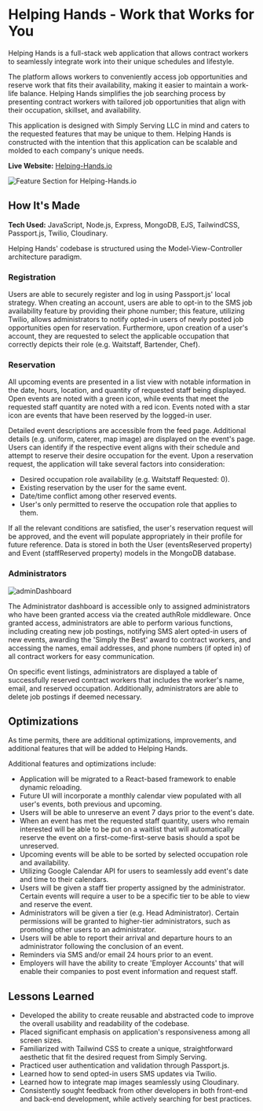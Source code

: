 # Helping Hands - Work that Works for You

Helping Hands is a full-stack web application that allows contract workers to seamlessly integrate work into their unique schedules and lifestyle. 

The platform allows workers to conveniently access job opportunities and reserve work that fits their availability, making it easier to maintain a work-life balance. Helping Hands simplifies the job searching process by presenting contract workers with tailored job opportunities that align with their occupation, skillset, and availability. 

This application is designed with Simply Serving LLC in mind and caters to the requested features that may be unique to them. Helping Hands is constructed with the intention that this application can be scalable and molded to each company's unique needs.

**Live Website:** [Helping-Hands.io](https://www.helping-hands.io/)

![Feature Section for Helping-Hands.io](https://user-images.githubusercontent.com/98838825/226022146-09263eeb-66a0-4c1d-ba9f-e9b02a399cd2.png)

## How It's Made

**Tech Used:** JavaScript, Node.js, Express, MongoDB, EJS, TailwindCSS, Passport.js, Twilio, Cloudinary.

Helping Hands' codebase is structured using the Model-View-Controller architecture paradigm. 

### **Registration** 

Users are able to securely register and log in using Passport.js' local strategy. When creating an account, users are able to opt-in to the SMS job availability feature by providing their phone number; this feature, utilizing Twilio, allows administrators to notify opted-in users of newly posted job opportunities open for reservation. Furthermore, upon creation of a user's account, they are requested to select the applicable occupation that correctly depicts their role (e.g. Waitstaff, Bartender, Chef).

### **Reservation**

All upcoming events are presented in a list view with notable information in the date, hours, location, and quantity of requested staff being displayed. Open events are noted with a green icon, while events that meet the requested staff quantity are noted with a red icon. Events noted with a star icon are events that have been reserved by the logged-in user.

Detailed event descriptions are accessible from the feed page. Additional details (e.g. uniform, caterer, map image) are displayed on the event's page. Users can identify if the respective event aligns with their schedule and attempt to reserve their desire occupation for the event. Upon a reservation request, the application will take several factors into consideration:

* Desired occupation role availability (e.g. Waitstaff Requested: 0).
* Existing reservation by the user for the same event.
* Date/time conflict among other reserved events.
* User's only permitted to reserve the occupation role that applies to them.

If all the relevant conditions are satisfied, the user's reservation request will be approved, and the event will populate appropriately in their profile for future reference. Data is stored in both the User (eventsReserved property) and Event (staffReserved property) models in the MongoDB database.

### **Administrators**

![adminDashboard](https://user-images.githubusercontent.com/98838825/226037778-8a308084-1179-4789-8340-282cc2052bcf.png)

The Administrator dashboard is accessible only to assigned administrators who have been granted access via the created authRole middleware. Once granted access, administrators are able to perform various functions, including creating new job postings, notifying SMS alert opted-in users of new events, awarding the 'Simply the Best' award to contract workers, and accessing the names, email addresses, and phone numbers (if opted in) of all contract workers for easy communication.

On specific event listings, administrators are displayed a table of successfully reserved contract workers that includes the worker's name, email, and reserved occupation. Additionally, administrators are able to delete job postings if deemed necessary. 

## Optimizations
As time permits, there are additional optimizations, improvements, and additional features that will be added to Helping Hands. 

Additional features and optimizations include:

* Application will be migrated to a React-based framework to enable dynamic reloading.
* Future UI will incorporate a monthly calendar view populated with all user's events, both previous and upcoming.
* Users will be able to unreserve an event 7 days prior to the event's date.
* When an event has met the requested staff quantity, users who remain interested will be able to be put on a waitlist that will automatically reserve the event on a first-come-first-serve basis should a spot be unreserved.
* Upcoming events will be able to be sorted by selected occupation role and availability.
* Utilizing Google Calendar API for users to seamlessly add event's date and time to their calendars.
* Users will be given a staff tier property assigned by the administrator. Certain events will require a user to be a specific tier to be able to view and reserve the event.
* Administrators will be given a tier (e.g. Head Administrator). Certain permissions will be granted to higher-tier administrators, such as promoting other users to an administrator.
* Users will be able to report their arrival and departure hours to an administrator following the conclusion of an event.
* Reminders via SMS and/or email 24 hours prior to an event.
* Employers will have the ability to create 'Employer Accounts' that will enable their companies to post event information and request staff.

## Lessons Learned
* Developed the ability to create reusable and abstracted code to improve the overall usability and readability of the codebase.
* Placed significant emphasis on application's responsiveness among all screen sizes.
* Familiarized with Tailwind CSS to create a unique, straightforward aesthetic that fit the desired request from Simply Serving.
* Practiced user authentication and validation through Passport.js.
* Learned how to send opted-in users SMS updates via Twilio.
* Learned how to integrate map images seamlessly using Cloudinary.
* Consistently sought feedback from other developers in both front-end and back-end development, while actively searching for best practices.
